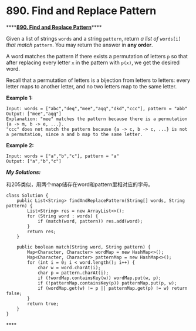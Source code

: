 # 890. Find and Replace Pattern

\*\*\*\*[**890. Find and Replace Pattern**](https://leetcode.com/problems/find-and-replace-pattern/)\*\*\*\*

Given a list of strings `words` and a string `pattern`, return _a list of_ `words[i]` _that match_ `pattern`. You may return the answer in **any order**.

A word matches the pattern if there exists a permutation of letters `p` so that after replacing every letter `x` in the pattern with `p(x)`, we get the desired word.

Recall that a permutation of letters is a bijection from letters to letters: every letter maps to another letter, and no two letters map to the same letter.

**Example 1:**

```text
Input: words = ["abc","deq","mee","aqq","dkd","ccc"], pattern = "abb"
Output: ["mee","aqq"]
Explanation: "mee" matches the pattern because there is a permutation {a -> m, b -> e, ...}. 
"ccc" does not match the pattern because {a -> c, b -> c, ...} is not a permutation, since a and b map to the same letter.
```

**Example 2:**

```text
Input: words = ["a","b","c"], pattern = "a"
Output: ["a","b","c"]
```

_**My Solutions:**_

和205类似，用两个map储存在word和pattern里相对应的字母。

```text
class Solution {
    public List<String> findAndReplacePattern(String[] words, String pattern) {
        List<String> res = new ArrayList<>();
        for (String word : words) {
            if (match(word, pattern)) res.add(word);
        }
        return res;
    }
    
    public boolean match(String word, String pattern) {
        Map<Character, Character> wordMap = new HashMap<>();
        Map<Character, Character> patternMap = new HashMap<>();
        for (int i = 0; i < word.length(); i++) {
            char w = word.charAt(i);
            char p = pattern.charAt(i);
            if (!wordMap.containsKey(w)) wordMap.put(w, p);
            if (!patternMap.containsKey(p)) patternMap.put(p, w);
            if (wordMap.get(w) != p || patternMap.get(p) != w) return false;
        }
        return true;
    }
}
```

\*\*\*\*


